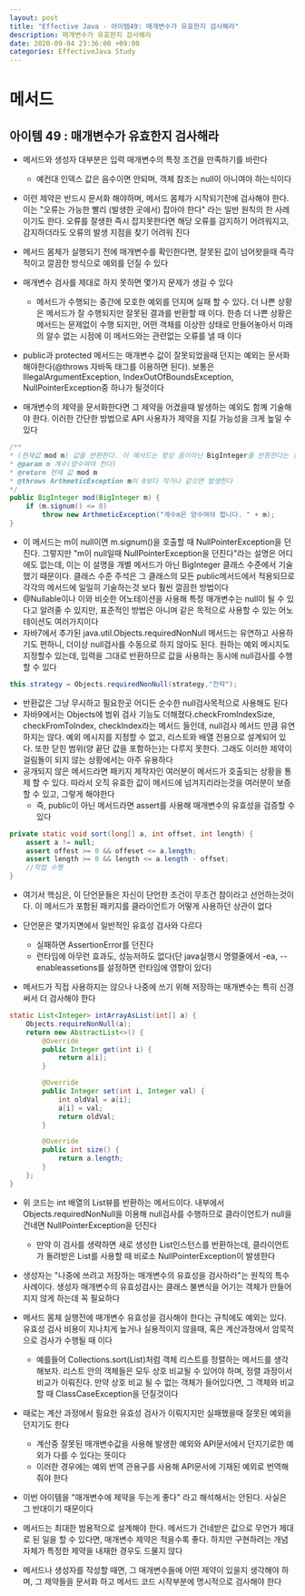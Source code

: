 ```yaml
---
layout: post
title: "Effective Java - 아이템49: 매개변수가 유효한지 검사해라"
description: 매개변수가 유효한지 검사해라
date: 2020-09-04 23:36:00 +09:00
categories: EffectiveJava Study
---
```



# 메서드

## 아이템 49 : 매개변수가 유효한지 검사해라

- 메서드와 생성자 대부분은 입력 매개변수의 특정 조건을 만족하기를 바란다
    * 예컨대 인덱스 값은 음수이면 안되며, 객체 참조는 null이 아니여야 하는식이다

- 이런 제약은 반드시 문서화 해야하며, 메서드 몸체가 시작되기전에 검사해야 한다. 이는 "오류는 가능한 빨리 (발생한 곳에서) 잡아야 한다" 라는 일반 원칙의 한 사례이기도 한다. 오류를 잘생한 즉시 잡지못한다면 해당 오류를 감지하기 어려워지고, 감지하더라도 오류의 발생 지점을 찾기 어려워 진다
- 메서드 몸체가 실행되기 전에 매개변수를 확인한다면, 잘못된 값이 넘어왓을때 즉각적이고 깔끔한 방식으로 예외를 던질 수 있다
- 매개변수 검사를 제대로 하지 못하면 몇가지 문제가 생길 수 있다
    * 메서드가 수행되는 중간에 모호한 예외를 던지며 실패 할 수 있다. 더 나쁜 상황은 메서드가 잘 수행되지만 잘못된 결과를 반환할 때 이다. 한층 더 나쁜 상황은 메서드는 문제없이 수행 되지만, 어떤 객체를 이상한 상태로 만들어놓아서 미래의 알수 없는 시점에 이 메서드와는 관련없는 오류를 낼 때 이다

- public과 protected 메서드는 매개변수 값이 잘못되었을때 던지는 예외는 문서화 해야한다(@throws 자바독 태그를 이용하면 된다). 보통은 IllegalArgumentException, IndexOutOfBoundsException, NullPointerException중 하나가 될것이다
- 매개변수의 제약을 문서화한다면 그 제약을 어겼을때 발생하는 예외도 함꼐 기술해야 한다. 이러한 간단한 방법으로 API 사용자가 제약을 지킬 가능성을 크게 높일 수 있다

```java
/**
* (현재값 mod m) 값을 반환한다. 이 메서드는 항상 음이아닌 BigInteger를 반환한다는 점에서 remainder메서드와는 다르다
* @param m 계수(양수여야 한다)
* @return 현재 값 mod m
* @throws ArthmeticException m이 0보다 작거나 같으면 발생한다
*/
public BigInteger mod(BigInteger m) {
    if (m.signum() <= 0) 
        throw new ArthmeticException("계수m은 양수여야 합니다. " + m);
}
```

- 이 메서드는 m이 null이면 m.signum()을 호출할 때 NullPointerException을 던진다. 그렇지만 "m이 null일때 NullPointerException을 던진다"라는 설명은 어디에도 없는데, 이는 이 설명을 개별 메서드가 아닌 BigInteger 클래스 수준에서 기술했기 때문이다. 클래스 수준 주석은 그 클래스의 모든 public메서드에서 적용되므로 각각의 메서드에 일일히 기술하는것 보다 훨씬 깔끔한 방법이다
- @Nullable이나 이와 비슷한 어노테이션을 사용해 특정 매개변수는 null이 될 수 있다고 알려줄 수 있지만, 표준적인 방법은 아니며 같은 목적으로 사용할 수 있는 어노테이션도 여러가지이다
- 자바7에서 추가된 java.util.Objects.requiredNonNull 메서드는 유연하고 사용하기도 편하니, 더이상 null검사를 수동으로 하지 않아도 된다. 원하는 예외 메시지도 지정할수 있는데, 입력을 그대로 반환하므로 값을 사용하는 동시에 null검사를 수행할 수 있다

```java
this.strategy = Objects.requiredNonNull(strategy,"전략");
```

- 반환값은 그냥 무시하고 필요한곳 어디든 순수한 null검사목적으로 사용해도 된다
- 자바9에서는 Objects에 범위 검사 기능도 더해졌다.checkFromIndexSize, checkFromToIndex, checkIndex라는 메서드 들인데, null검사 메서드 만큼 유연하지는 않다. 예외 메시지를 지정할 수 없고, 리스트와 배열 전용으로 설계되어 있다. 또한 닫힌 범위(양 끝단 값을 포함하는)는 다루지 못한다. 그래도 이러한 제약이 걸림돌이 되지 않는 상황에서는 아주 유용하다
- 공개되지 않은 메서드라면 패키지 제작자인 여러분이 메서드가 호출되는 상황을 통제 할 수 있다. 따라서 오직 유효한 값이 메서드에 넘겨지리라는것을 여러분이 보증 할 수 있고, 그렇게 해야한다
    * 즉, public이 아닌 메서드라면 assert를 사용해 매개변수의 유효성을 검증할 수 있다

```java
private static void sort(long[] a, int offset, int length) {
    assert a != null;
    assert offest >= 0 && offeset <= a.length;
    assert length >= 0 && length <= a.length - offset;
    //작업 수행
}
```

- 여기서 핵심은, 이 단언문들은 자신이 단언한 조건이 무조건 참이라고 선언하는것이다. 이 메서드가 포함된 패키지를 클라이언트가 어떻게 사용하던 상관이 없다
- 단언문은 몇가지면에서 일반적인 유효성 검사와 다르다
    * 실패하면 AssertionError를 던진다
    * 런타임에 아무런 효과도, 성능저하도 없다(단 java실행시 명렬줄에서 -ea, --enableassetions를 설정하면 런타임에 영향이 있다)

- 메서드가 직접 사용하지는 않으나 나중에 쓰기 위해 저장하는 매개변수는 특히 신경써서 더 검사해야 한다

```java
static List<Integer> intArrayAsList(int[] a) {
    Objects.requireNonNull(a);
    return new AbstractList<>() {
        @Override
        public Integer get(int i) {
            return a[i];
        }

        @Override
        public Integer set(int i, Integer val) {
            int oldVal = a[i];
            a[i] = val;
            return oldVal;
        }

        @Override
        public int size() {
            return a.length;
        }
    };
}
```

- 위 코드는 int 배열의 List뷰를 반환하는 메서드이다. 내부에서 Objects.requiredNonNull을 이용해 null검사를 수행하므로 클라이언트가 null을 건네면 NullPointerException을 던진다
    * 만약 이 검사를 생략하면 새로 생성한 List인스턴스를 반환하는데, 클라이언트가 돌려받은 List를 사용할 때 비로소 NullPointerException이 발생한다

- 생성자는 "나중에 쓰려고 저장하는 매개변수의 유효성을 검사하라"는 원칙의 특수 사례이다. 생성자 매개변수의 유효성검사는 클래스 불변식을 어기는 객체가 만들어지지 않게 하는데 꼭 필요하다
- 메서드 몸체 실행전에 매개변수 유효성을 검사해야 한다는 규칙에도 예외는 있다. 유효성 검사 비용이 지나치게 높거나 실용적이지 않을때, 혹은 계산과정에서 암묵적으로 검사가 수행될 때 이다
    * 예를들어 Collections.sort(List)처럼 객체 리스트를 정렬하는 메서드를 생각해보자. 리스트 안의 객체들은 모두 상호 비교될 수 있어야 하며, 정렬 과정이서 비교가 이뤄진다. 만약 상호 비교 될 수 없는 객체가 들어있다면, 그 객체와 비교할 때 ClassCaseException을 던질것이다

- 때로는 계산 과정에서 필요한 유효성 검사가 이뤄지지만 실패했을때 잘못된 예외을 던지기도 한다
    * 계산중 잘못된 매개변수값을 사용해 발생한 예외와 API문서에서 던지기로한 예외가 다를 수 있다는 뜻이다
    * 이러한 경우에는 예외 번역 관용구를 사용해 API문서에 기재된 예외로 번역해줘야 한다

- 이번 아이템을 "매개변수에 제약을 두는게 좋다" 라고 해석해서는 안된다. 사실은 그 반대이기 때문이다
- 메서드는 최대한 범용적으로 설계해야 한다. 메서드가 건네받은 값으로 무언가 제대로 된 일을 할 수 있다면, 매개변수 제약은 적을수록 좋다. 하지만 구현하려는 개념 자체가 특정한 제약을 내재한 경우도 드물지 않다
- 메서드나 생성자를 작성할 때면, 그 매개변수들에 어떤 제약이 있을지 생각해야 하며, 그 제약들을 문서화 하고 메서드 코드 시작부분에 명시적으로 검사해야 한다